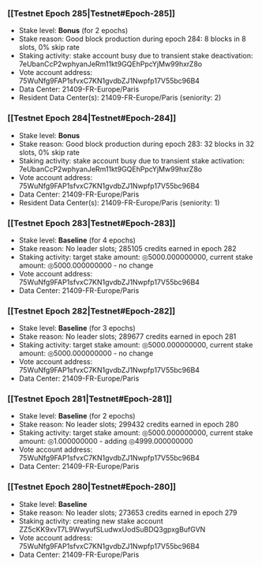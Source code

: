 ### [[Testnet Epoch 285|Testnet#Epoch-285]]
* Stake level: **Bonus** (for 2 epochs)
* Stake reason: Good block production during epoch 284: 8 blocks in 8 slots, 0% skip rate
* Staking activity: stake account busy due to transient stake deactivation: 7eUbanCcP2wphyanJeRm11kt9GQEhPpcYjMw99hxrZ8o
* Vote account address: 75WuNfg9FAP1sfvxC7KN1gvdbZJ1Nwpfp17V55bc96B4
* Data Center: 21409-FR-Europe/Paris
* Resident Data Center(s): 21409-FR-Europe/Paris (seniority: 2)
### [[Testnet Epoch 284|Testnet#Epoch-284]]
* Stake level: **Bonus**
* Stake reason: Good block production during epoch 283: 32 blocks in 32 slots, 0% skip rate
* Staking activity: stake account busy due to transient stake activation: 7eUbanCcP2wphyanJeRm11kt9GQEhPpcYjMw99hxrZ8o
* Vote account address: 75WuNfg9FAP1sfvxC7KN1gvdbZJ1Nwpfp17V55bc96B4
* Data Center: 21409-FR-Europe/Paris
* Resident Data Center(s): 21409-FR-Europe/Paris (seniority: 1)
### [[Testnet Epoch 283|Testnet#Epoch-283]]
* Stake level: **Baseline** (for 4 epochs)
* Stake reason: No leader slots; 285105 credits earned in epoch 282
* Staking activity: target stake amount: ◎5000.000000000, current stake amount: ◎5000.000000000 - no change
* Vote account address: 75WuNfg9FAP1sfvxC7KN1gvdbZJ1Nwpfp17V55bc96B4
* Data Center: 21409-FR-Europe/Paris
### [[Testnet Epoch 282|Testnet#Epoch-282]]
* Stake level: **Baseline** (for 3 epochs)
* Stake reason: No leader slots; 289677 credits earned in epoch 281
* Staking activity: target stake amount: ◎5000.000000000, current stake amount: ◎5000.000000000 - no change
* Vote account address: 75WuNfg9FAP1sfvxC7KN1gvdbZJ1Nwpfp17V55bc96B4
* Data Center: 21409-FR-Europe/Paris
### [[Testnet Epoch 281|Testnet#Epoch-281]]
* Stake level: **Baseline** (for 2 epochs)
* Stake reason: No leader slots; 299432 credits earned in epoch 280
* Staking activity: target stake amount: ◎5000.000000000, current stake amount: ◎1.000000000 - adding ◎4999.000000000
* Vote account address: 75WuNfg9FAP1sfvxC7KN1gvdbZJ1Nwpfp17V55bc96B4
* Data Center: 21409-FR-Europe/Paris
### [[Testnet Epoch 280|Testnet#Epoch-280]]
* Stake level: **Baseline**
* Stake reason: No leader slots; 273653 credits earned in epoch 279
* Staking activity: creating new stake account ZZ5cKK9xvT7L9WwyufSLudwxUodSuBDQ3gpxgBufGVN
* Vote account address: 75WuNfg9FAP1sfvxC7KN1gvdbZJ1Nwpfp17V55bc96B4
* Data Center: 21409-FR-Europe/Paris
